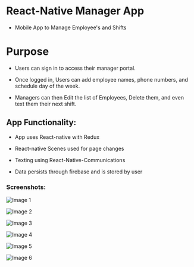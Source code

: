 # React-Native Manager App

- Mobile App to Manage Employee's and Shifts


# Purpose 

* Users can sign in to access their manager portal.

* Once logged in, Users can add employee names, phone numbers, and schedule day of the week. 

* Managers can then Edit the list of Employees, Delete them, and even text them their next shift. 


## App Functionality:

- App uses React-native with Redux 

- React-native Scenes used for page changes

- Texting using React-Native-Communications

- Data persists through firebase and is stored by user


### Screenshots:

![Image 1](./images/image1.png)


![Image 2](./images/image2.png)


![Image 3](./images/image3.png)


![Image 4](./images/image3.png)


![Image 5](./images/image3.png)


![Image 6](./images/image3.png)
